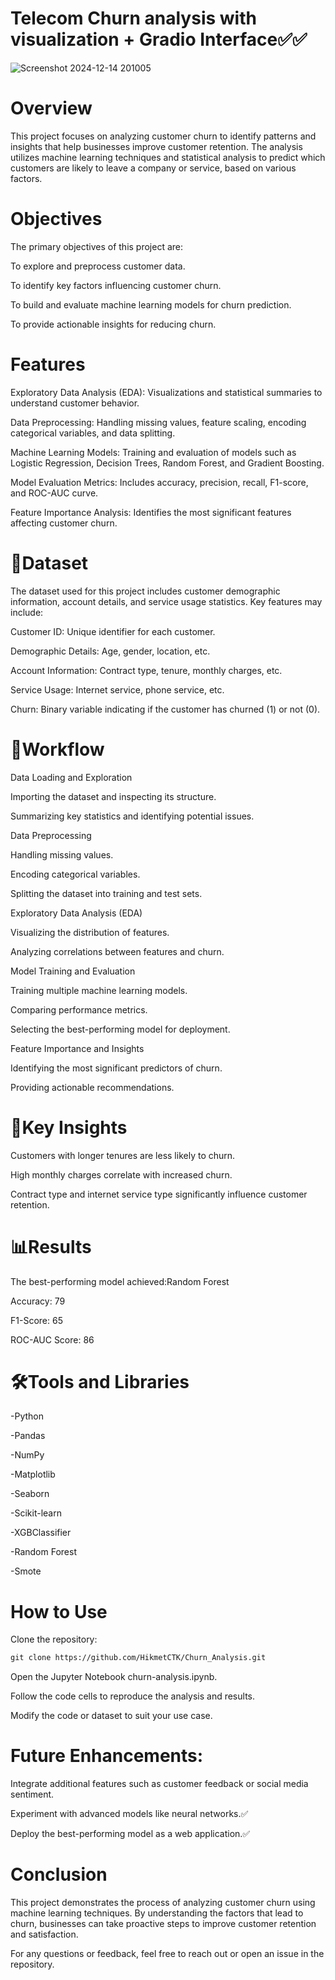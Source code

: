 # Telecom Churn analysis with visualization + Gradio Interface✅✅

![Screenshot 2024-12-14 201005](https://github.com/user-attachments/assets/d3b638f4-0fe9-45be-906e-8f74a9f1cabd)






# Overview

This project focuses on analyzing customer churn to identify patterns and insights that help businesses improve customer retention. The analysis utilizes machine learning techniques and statistical analysis to predict which customers are likely to leave a company or service, based on various factors.

# Objectives

The primary objectives of this project are:

To explore and preprocess customer data.

To identify key factors influencing customer churn.

To build and evaluate machine learning models for churn prediction.

To provide actionable insights for reducing churn.

# Features

Exploratory Data Analysis (EDA): Visualizations and statistical summaries to understand customer behavior.

Data Preprocessing: Handling missing values, feature scaling, encoding categorical variables, and data splitting.

Machine Learning Models: Training and evaluation of models such as Logistic Regression, Decision Trees, Random Forest, and Gradient Boosting.

Model Evaluation Metrics: Includes accuracy, precision, recall, F1-score, and ROC-AUC curve.

Feature Importance Analysis: Identifies the most significant features affecting customer churn.

# 🧪Dataset

The dataset used for this project includes customer demographic information, account details, and service usage statistics. Key features may include:

Customer ID: Unique identifier for each customer.

Demographic Details: Age, gender, location, etc.

Account Information: Contract type, tenure, monthly charges, etc.

Service Usage: Internet service, phone service, etc.

Churn: Binary variable indicating if the customer has churned (1) or not (0).

# 🔀Workflow

Data Loading and Exploration

Importing the dataset and inspecting its structure.

Summarizing key statistics and identifying potential issues.

Data Preprocessing

Handling missing values.

Encoding categorical variables.

Splitting the dataset into training and test sets.

Exploratory Data Analysis (EDA)

Visualizing the distribution of features.

Analyzing correlations between features and churn.

Model Training and Evaluation

Training multiple machine learning models.

Comparing performance metrics.

Selecting the best-performing model for deployment.

Feature Importance and Insights

Identifying the most significant predictors of churn.

Providing actionable recommendations.

# 🔑Key Insights

Customers with longer tenures are less likely to churn.

High monthly charges correlate with increased churn.

Contract type and internet service type significantly influence customer retention.

# 📊Results

The best-performing model achieved:Random Forest

Accuracy: 79

F1-Score: 65

ROC-AUC Score: 86



# 🛠️Tools and Libraries

-Python

-Pandas

-NumPy

-Matplotlib

-Seaborn

-Scikit-learn

-XGBClassifier

-Random Forest

-Smote

# How to Use

Clone the repository:
```html
git clone https://github.com/HikmetCTK/Churn_Analysis.git
```
Open the Jupyter Notebook churn-analysis.ipynb.

Follow the code cells to reproduce the analysis and results.

Modify the code or dataset to suit your use case.

# Future Enhancements:

Integrate additional features such as customer feedback or social media sentiment.

Experiment with advanced models like neural networks.✅

Deploy the best-performing model as a web application.✅

# Conclusion

This project demonstrates the process of analyzing customer churn using machine learning techniques. By understanding the factors that lead to churn, businesses can take proactive steps to improve customer retention and satisfaction.

For any questions or feedback, feel free to reach out or open an issue in the repository.
